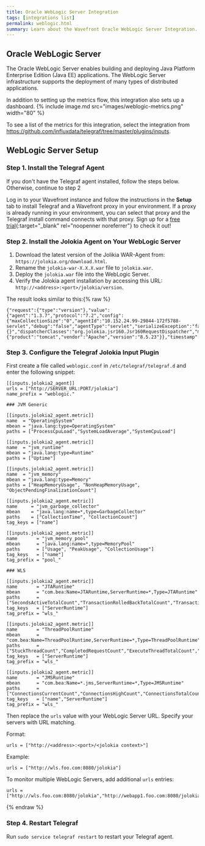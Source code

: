 ```yaml
---
title: Oracle WebLogic Server Integration
tags: [integrations list]
permalink: weblogic.html
summary: Learn about the Wavefront Oracle WebLogic Server Integration.
---
```

## Oracle WebLogic Server

The Oracle WebLogic Server enables building and deploying Java Platform Enterprise Edition (Java EE) applications. The WebLogic Server infrastructure supports the deployment of many types of distributed applications.

In addition to setting up the metrics flow, this integration also sets up a dashboard.
{% include image.md src="images/weblogic-metrics.png" width="80" %}


To see a list of the metrics for this integration, select the integration from <https://github.com/influxdata/telegraf/tree/master/plugins/inputs>.
## WebLogic Server Setup



### Step 1. Install the Telegraf Agent

If you don't have the Telegraf agent installed, follow the steps below. Otherwise, continue to step 2

Log in to your Wavefront instance and follow the instructions in the **Setup** tab to install Telegraf and a Wavefront proxy in your environment. If a proxy is already running in your environment, you can select that proxy and the Telegraf install command connects with that proxy. Sign up for a [free trial](http://wavefront.com/sign-up/?utm_source=docs.vmware.com&utm_medium=referral&utm_campaign=docs-front-page){:target="_blank" rel="noopenner noreferrer"} to check it out!

### Step 2. Install the Jolokia Agent on Your WebLogic Server

1. Download the latest version of the Jolikia WAR-Agent from: `https://jolokia.org/download.html`.
2. Rename the `jolokia-war-X.X.X.war` file to `jolokia.war`.
3. Deploy the `jolokia.war` file into the WebLogic Server.
4. Verify the Jolokia agent installation by accessing this URL: `http://<address>:<port>/jolokia/version`.

The result looks similar to this:{% raw %}
```
{"request":{"type":"version"},"value":{"agent":"1.3.7","protocol":"7.2","config":{"maxCollectionSize":"0","agentId":"10.152.24.99-29844-172f5788-servlet","debug":"false","agentType":"servlet","serializeException":"false","detectorOptions":"{}","dispatcherClasses":"org.jolokia.jsr160.Jsr160RequestDispatcher","maxDepth":"15","discoveryEnabled":"false","canonicalNaming":"true","historyMaxEntries":"10","includeStackTrace":"true","maxObjects":"0","debugMaxEntries":"100"},"info":{"product":"tomcat","vendor":"Apache","version":"8.5.23"}},"timestamp":1509955465,"status":200}
```

### Step 3. Configure the Telegraf Jolokia Input Plugin

First create a file called `weblogic.conf` in `/etc/telegraf/telegraf.d` and enter the following snippet:

```
[[inputs.jolokia2_agent]]
urls = ["http://SERVER_URL:PORT/jolokia"]
name_prefix = "weblogic."

### JVM Generic

[[inputs.jolokia2_agent.metric]]
name  = "OperatingSystem"
mbean = "java.lang:type=OperatingSystem"
paths = ["ProcessCpuLoad","SystemLoadAverage","SystemCpuLoad"]

[[inputs.jolokia2_agent.metric]]
name  = "jvm_runtime"
mbean = "java.lang:type=Runtime"
paths = ["Uptime"]

[[inputs.jolokia2_agent.metric]]
name  = "jvm_memory"
mbean = "java.lang:type=Memory"
paths = ["HeapMemoryUsage", "NonHeapMemoryUsage", "ObjectPendingFinalizationCount"]

[[inputs.jolokia2_agent.metric]]
name     = "jvm_garbage_collector"
mbean    = "java.lang:name=*,type=GarbageCollector"
paths    = ["CollectionTime", "CollectionCount"]
tag_keys = ["name"]

[[inputs.jolokia2_agent.metric]]
name       = "jvm_memory_pool"
mbean      = "java.lang:name=*,type=MemoryPool"
paths      = ["Usage", "PeakUsage", "CollectionUsage"]
tag_keys   = ["name"]
tag_prefix = "pool_"

### WLS

[[inputs.jolokia2_agent.metric]]
name       = "JTARuntime"
mbean      = "com.bea:Name=JTARuntime,ServerRuntime=*,Type=JTARuntime"
paths      = ["SecondsActiveTotalCount","TransactionRolledBackTotalCount","TransactionRolledBackSystemTotalCount","TransactionRolledBackAppTotalCount","TransactionRolledBackResourceTotalCount","TransactionHeuristicsTotalCount","TransactionAbandonedTotalCount","TransactionTotalCount","TransactionRolledBackTimeoutTotalCount","ActiveTransactionsTotalCount","TransactionCommittedTotalCount"]
tag_keys   = ["ServerRuntime"]
tag_prefix = "wls_"

[[inputs.jolokia2_agent.metric]]
name       = "ThreadPoolRuntime"
mbean      = "com.bea:Name=ThreadPoolRuntime,ServerRuntime=*,Type=ThreadPoolRuntime"
paths      = ["StuckThreadCount","CompletedRequestCount","ExecuteThreadTotalCount","ExecuteThreadIdleCount","StandbyThreadCount","Throughput","HoggingThreadCount","PendingUserRequestCount"]
tag_keys   = ["ServerRuntime"]
tag_prefix = "wls_"

[[inputs.jolokia2_agent.metric]]
name       = "JMSRuntime"
mbean      = "com.bea:Name=*.jms,ServerRuntime=*,Type=JMSRuntime"
paths      = ["ConnectionsCurrentCount","ConnectionsHighCount","ConnectionsTotalCount","JMSServersCurrentCount","JMSServersHighCount","JMSServersTotalCount"]
tag_keys   = ["name","ServerRuntime"]
tag_prefix = "wls_"
```

Then replace the `urls` value with your WebLogic Server URL. Specify your servers with URL matching.

Format:
```
urls = ["http://<address>:<port>/<jolokia context>"]
```
Example:
```
urls = ["http://wls.foo.com:8080/jolokia"]
```

To monitor multiple WebLogic Servers, add additional `urls` entries:
```
urls = ["http://wls.foo.com:8080/jolokia","http://webapp1.foo.com:8080/jolokia","http://wbapp2.foo.com:8080/jolokia"]
```
{% endraw %}


### Step 4. Restart Telegraf

Run `sudo service telegraf restart` to restart your Telegraf agent.
